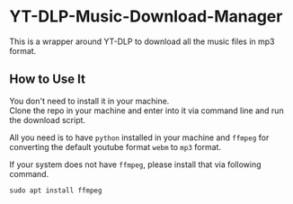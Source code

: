 # YT-DLP-Music-Download-Manager
This is a wrapper around YT-DLP to download all the music files in mp3 format.

## How to Use It
You don't need to install it in your machine.  
Clone the repo in your machine and enter into it via command line and run the download script.

All you need is to have `python` installed in your machine and `ffmpeg` for converting the default youtube format `webm` to `mp3` format.


If your system does not have `ffmpeg`, please install that via following command. 
```
sudo apt install ffmpeg
```
